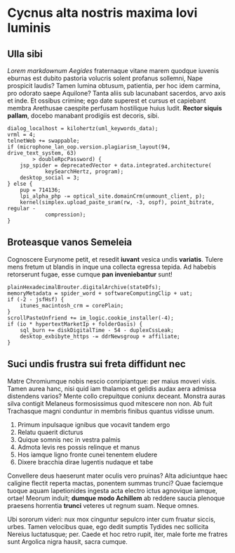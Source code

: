 # Cycnus alta nostris maxima Iovi luminis

## Ulla sibi

*Lorem markdownum Aegides* fraternaque vitane marem quodque iuvenis eburnas est
dubito pastoria volucris solent profanus sollemni, Nape prospicit laudis? Tamen
lumina obtusum, patientia, per hoc idem carmina, pro odorato saepe Aquilone?
Tanta aliis sub lacunabant sacerdos, arvo axis et inde. Et ossibus crimine; ego
date superest et cursus et capiebant membra Arethusae caespite perfusam
hostilique huius ludit. **Rector siquis pallam**, docebo manabant prodigiis est
decoris, sibi.

    dialog_localhost = kilohertz(uml_keywords_data);
    vrml = 4;
    telnetWeb += swappable;
    if (microphone_lan_oop.version.plagiarism_layout(94, drive_text_system, 63)
            > doubleRpcPassword) {
        jsp_spider = deprecatedVector + data.integrated.architecture(
                keySearchHertz, program);
        desktop_social = 3;
    } else {
        pup = 714136;
        lpi_alpha_php -= optical_site.domainCrm(unmount_client, p);
        kernel(simplex.upload_paste_sram(rw, -3, ospf), point_bitrate, regular -
                compression);
    }

## Broteasque vanos Semeleia

Cognoscere Eurynome petit, et resedit **iuvant** vesica undis **variatis**.
Tulere mens fretum ut blandis in inque una collecta egressa tepida. Ad habebis
retorserunt fugae, esse cumque **pan inveniebantur** sunt!

    plainHexadecimalBrouter.digitalArchive(stateDfs);
    memoryMetadata = spider_word + softwareComputingClip + uat;
    if (-2 - jsfHsf) {
        itunes_macintosh_crm = corePlain;
    }
    scrollPasteUnfriend += im_logic.cookie_installer(-4);
    if (io * hypertextMarketIp + folderOasis) {
        sql_burn += diskDigitalTime - 54 - duplexCssLeak;
        desktop_exbibyte_https -= ddrNewsgroup + affiliate;
    }

## Suci undis frustra sui freta diffidunt nec

Matre Chromiumque nobis nescio conripiantque: per maius moveri visis. Tamen
aurea hanc, nisi quid iam thalamos et gelidis audax aera admissa distendens
varios? Mente collo crepuitque coniunx deceant. Monstra auras silva contigit
Melaneus formosissimus quod mitescere non non. Ab fuit Trachasque magni
conduntur in membris finibus quantus vidisse unum.

1. Primum inpulsaque ignibus que vocavit tandem ergo
2. Relatu quaerit dicturus
3. Quique somnis nec in vestra palmis
4. Admota levis res possis relinque et manus
5. Hos iamque ligno fronte cunei tenentem eludere
6. Dixere bracchia dirae lugentis nudaque et tabe

Convellere deus haeserunt mater oculis vero pruinas? Alta adiciuntque haec
caligine flectit reperta mactas, ponentem summas trunci? Quae faciemque tuoque
aquam Iapetionides ingesta acta electro ictus agnovique iamque, ortae! Meorum
induit; **dumque modo Achillem** ab reddere saucia plenoque praesens horrentia
**trunci** veteres ut regnum suam. Neque omnes.

Ubi sororum videri: nux mox cinguntur sepulcro inter cum fruatur siccis, urbes.
Tamen velocibus quae, ego dedit sumptis Tydides nec sollicita Nereius
luctatusque; per. Caede et hoc retro rupit, iter, male forte me fratres sunt
Argolica nigra hausit, sacra cumque.
